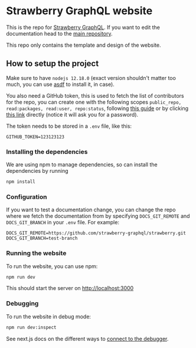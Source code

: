 # Strawberry GraphQL website

This is the repo for [Strawberry GraphQL](https://strawberry.rocks). If you want
to edit the documentation head to the
[main repository](https://github.com/strawberry-graphql/strawberry).

This repo only contains the template and design of the website.

## How to setup the project

Make sure to have `nodejs 12.18.0` (exact version shouldn't matter too much, you
can use [asdf](https://github.com/asdf-vm/asdf) to install it, in case).

You also need a GitHub token, this is used to fetch the list of contributors for
the repo, you can create one with the following scopes
`public_repo, read:packages, read:user, repo:status`, following
[this guide](https://docs.github.com/en/free-pro-team@latest/github/authenticating-to-github/creating-a-personal-access-token)
or by clicking
[this link](https://github.com/settings/tokens/new?description=Strawberry%20Docs&scopes=repo:status,public_repo,read:user,repo:status,read:packages)
directly (notice it will ask you for a password).

The token needs to be stored in a `.env` file, like this:

```env
GITHUB_TOKEN=123123123
```

### Installing the dependencies

We are using npm to manage dependencies, so can install the dependencies by
running

```sh
npm install
```

### Configuration

If you want to test a documentation change, you can change the repo where we
fetch the documentation from by specifying `DOCS_GIT_REMOTE` and
`DOCS_GIT_BRANCH` in your `.env` file. For example:

```env
DOCS_GIT_REMOTE=https://github.com/strawberry-graphql/strawberry.git
DOCS_GIT_BRANCH=test-branch
```

### Running the website

To run the website, you can use npm:

```sh
npm run dev
```

This should start the server on [http://localhost:3000](http://localhost:3000)

### Debugging 

To run the website in debug mode:

```sh
npm run dev:inspect
```

See next.js docs on the different ways to [connect to the debugger](https://nextjs.org/docs/advanced-features/debugging#step-2-connect-to-the-debugger).